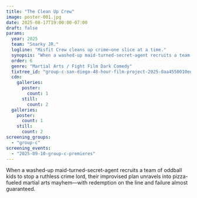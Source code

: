```yaml
---
title: "The Clean Up Crew"
image: poster-001.jpg
date: 2025-08-17T19:00:00-07:00
draft: false
params:
  year: 2025
  team: "Snarky JR."
  logline: "Misfit Crew cleans up crime—one slice at a time."
  synopsis: "When a washed-up maid-turned-secret-agent recruits a team of oddball kids to stop a ruthless crime lord, their improvised plan unravels into pizza-fueled martial arts mayhem—with redemption on the line and failure almost guaranteed."
  order: 6
  genre: "Martial Arts / Fight Film Dark Comedy"
  tixtree_id: "group-c-san-diego-48-hour-film-project-2025-0aa4550010ed"
  cdn:
    galleries:
      poster:
        count: 1
      still:
        count: 2
  galleries:
    poster:
      count: 1
    still:
      count: 2
screening_groups:
  - "group-c"
screening_events:
  - "2025-09-10-group-c-premieres"
---
```

When a washed-up maid-turned-secret-agent recruits a team of oddball kids to stop a ruthless crime lord, their improvised plan unravels into pizza-fueled martial arts mayhem—with redemption on the line and failure almost guaranteed.
